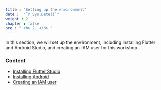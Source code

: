 ```yaml
---
title : "Setting up the environment"
date :  "`r Sys.Date()`" 
weight : 2 
chapter : false
pre : " <b> 2. </b> "
---
```


  In this section, we will set up the environment, including installing Flutter and Android Studio, and creating an IAM user for this workshop.

### Content
  - [Installing Flutter Studio](2.1-SetupFlutter/)
  - [Installing Android](2.2-SettingAndroidStudio/)
  - [Creating an IAM user](2.3-SettingAmplifyCLI/)